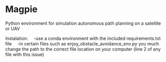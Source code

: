 # Magpie
Python environment for simulation autonomous path planning on a satellite or UAV

Instalation:
  &emsp;-use a conda environment with the included requirements.txt file
  &emsp;-in certain files such as enjoy_obstacle_avoidance_env.py you much change the path to the correct file location on your computer (line 2 of any file with this issue)


